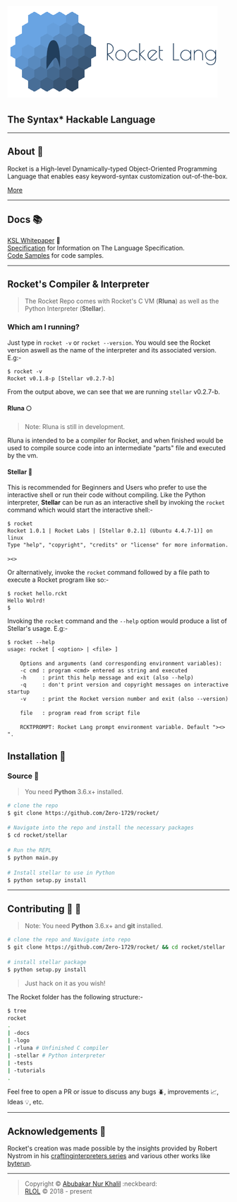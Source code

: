 # ![](logo/logo-full-with-text-large.png)

## The Syntax* Hackable Language

---

## About :book:

Rocket is a High-level Dynamically-typed Object-Oriented Programming Language that enables easy keyword-syntax customization out-of-the-box.


[More](docs/About.md)

---

## Docs :books:
[KSL Whitepaper](https://github.com/Zero-1729/KSL/blob/master/main.pdf) 📄<br>
[Specification](docs/Specification.md) for Information on The Language Specification.<br>
[Code Samples](https://github.com/Zero-1729/rocket/tree/master/code%20samples) for code samples.

---

## Rocket's Compiler & Interpreter

> The Rocket Repo comes with Rocket's C VM (**Rluna**) as well as the Python Interpreter (**Stellar**).

### Which am I running?

Just type in `rocket -v` or `rocket --version`. You would see the Rocket version aswell as the name of the interpreter and its associated version. E.g:-

```
$ rocket -v
Rocket v0.1.8-p [Stellar v0.2.7-b]
```

From the output above, we can see that we are running `stellar` v0.2.7-b.


#### Rluna :full_moon:

> Note: Rluna is still in development.

Rluna is intended to be a compiler for Rocket, and when finished would be used to compile source code into an intermediate "parts" file and executed by the vm.

#### Stellar :dizzy:

This is recommended for Beginners and Users who prefer to use the interactive shell or run their code without compiling. Like the Python interpreter, **Stellar** can be run as an interactive shell by invoking the `rocket` command which would start the interactive shell:-

```
$ rocket
Rocket 1.0.1 | Rocket Labs | [Stellar 0.2.1] (Ubuntu 4.4.7-1)] on linux
Type "help", "copyright", "credits" or "license" for more information.

><>
```

Or alternatively, invoke the `rocket` command followed by a file path to execute a Rocket program like so:-

```
$ rocket hello.rckt
Hello Wolrd!
$
```

Invoking the `rocket` command and the `--help` option would produce a list of Stellar's usage. E.g:-

```
$ rocket --help
usage: rocket [ <option> | <file> ]

    Options and arguments (and corresponding environment variables):
    -c cmd : program <cmd> entered as string and executed
    -h     : print this help message and exit (also --help)
    -q     : don't print version and copyright messages on interactive startup
    -v     : print the Rocket version number and exit (also --version)

    file   : program read from script file

    RCKTPROMPT: Rocket Lang prompt environment variable. Default "><> ".
```

## Installation :floppy_disk:

### Source :scroll:

> You need **Python** 3.6.x+ installed.

```sh
# clone the repo
$ git clone https://github.com/Zero-1729/rocket/

# Navigate into the repo and install the necessary packages
$ cd rocket/stellar

# Run the REPL
$ python main.py

# Install stellar to use in Python
$ python setup.py install
```

---

## Contributing :busts_in_silhouette: :wrench:

> Note: You need **Python** 3.6.x+ and **git** installed.<br>

```sh
# clone the repo and Navigate into repo
$ git clone https://github.com/Zero-1729/rocket/ && cd rocket/stellar

# install stellar package
$ python setup.py install
```

> Just hack on it as you wish!

The Rocket folder has the following structure:-

```sh
$ tree
rocket
.
| -docs
| -logo
| -rluna # Unfinished C compiler
| -stellar # Python interpreter
| -tests
| -tutorials
.
```

Feel free to open a PR or issue to discuss any bugs :beetle:, improvements :chart_with_upwards_trend:, Ideas :bulb:, etc.

---

## Acknowledgements :pushpin:


Rocket's creation was made possible by the insights provided by Robert Nystrom in his [craftinginterpreters series](https://github.com/munificent/craftinginterpreters) and various other works like [byterun](https://github.com/nedbat/byterun).

---

> Copyright &copy; [Abubakar Nur Khalil](https://github.com/Zero-1729) :neckbeard:<br>
[RLOL](https://github.com/Zero-1729/rocket/tree/master/LICENSE.md) &copy; 2018 - present
